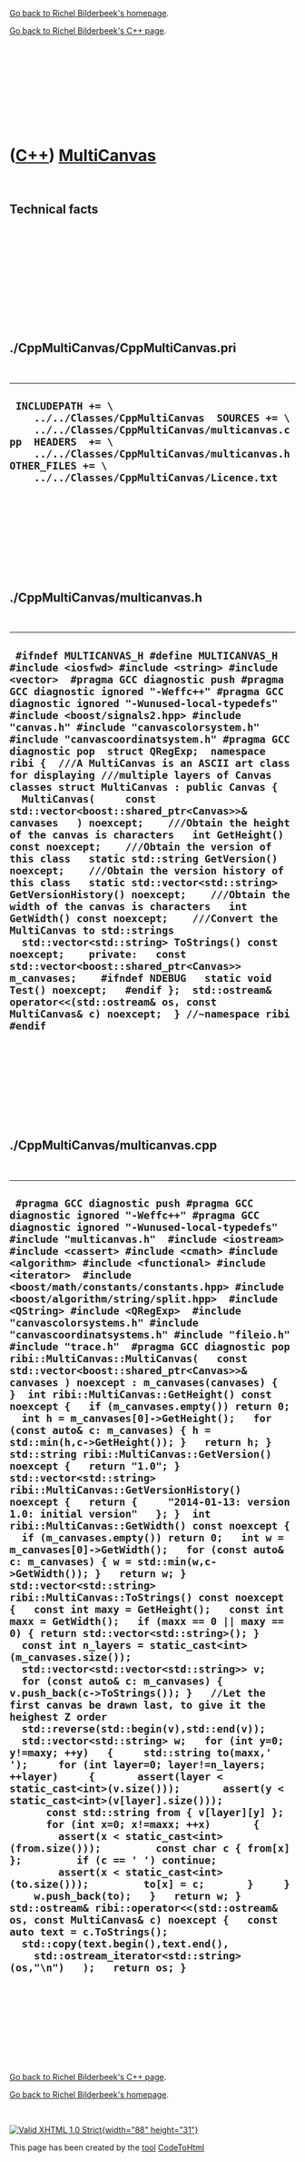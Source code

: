 [Go back to Richel Bilderbeek's homepage](index.htm).

[Go back to Richel Bilderbeek's C++ page](Cpp.htm).

 

 

 

 

 

([C++](Cpp.htm)) [MultiCanvas](CppMultiCanvas.htm)
==================================================

 

Technical facts
---------------

 

 

 

 

 

 

./CppMultiCanvas/CppMultiCanvas.pri
-----------------------------------

 

  --------------------------------------------------------------------------------------------------------------------------------------------------------------------------------------------------------------------------------------------------
  ` INCLUDEPATH += \     ../../Classes/CppMultiCanvas  SOURCES += \     ../../Classes/CppMultiCanvas/multicanvas.cpp  HEADERS  += \     ../../Classes/CppMultiCanvas/multicanvas.h  OTHER_FILES += \     ../../Classes/CppMultiCanvas/Licence.txt`
  --------------------------------------------------------------------------------------------------------------------------------------------------------------------------------------------------------------------------------------------------

 

 

 

 

 

./CppMultiCanvas/multicanvas.h
------------------------------

 

  --------------------------------------------------------------------------------------------------------------------------------------------------------------------------------------------------------------------------------------------------------------------------------------------------------------------------------------------------------------------------------------------------------------------------------------------------------------------------------------------------------------------------------------------------------------------------------------------------------------------------------------------------------------------------------------------------------------------------------------------------------------------------------------------------------------------------------------------------------------------------------------------------------------------------------------------------------------------------------------------------------------------------------------------------------------------------------------------------------------------------------------------------------------------------------------------------------------------------------------------------------------------------------------------------------------------------------------------------------------------------------
  ` #ifndef MULTICANVAS_H #define MULTICANVAS_H  #include <iosfwd> #include <string> #include <vector>  #pragma GCC diagnostic push #pragma GCC diagnostic ignored "-Weffc++" #pragma GCC diagnostic ignored "-Wunused-local-typedefs" #include <boost/signals2.hpp> #include "canvas.h" #include "canvascolorsystem.h" #include "canvascoordinatsystem.h" #pragma GCC diagnostic pop  struct QRegExp;  namespace ribi {  ///A MultiCanvas is an ASCII art class for displaying ///multiple layers of Canvas classes struct MultiCanvas : public Canvas {   MultiCanvas(     const std::vector<boost::shared_ptr<Canvas>>& canvases   ) noexcept;    ///Obtain the height of the canvas is characters   int GetHeight() const noexcept;    ///Obtain the version of this class   static std::string GetVersion() noexcept;    ///Obtain the version history of this class   static std::vector<std::string> GetVersionHistory() noexcept;    ///Obtain the width of the canvas is characters   int GetWidth() const noexcept;    ///Convert the MultiCanvas to std::strings   std::vector<std::string> ToStrings() const noexcept;    private:   const std::vector<boost::shared_ptr<Canvas>> m_canvases;    #ifndef NDEBUG   static void Test() noexcept;   #endif };  std::ostream& operator<<(std::ostream& os, const MultiCanvas& c) noexcept;  } //~namespace ribi  #endif`
  --------------------------------------------------------------------------------------------------------------------------------------------------------------------------------------------------------------------------------------------------------------------------------------------------------------------------------------------------------------------------------------------------------------------------------------------------------------------------------------------------------------------------------------------------------------------------------------------------------------------------------------------------------------------------------------------------------------------------------------------------------------------------------------------------------------------------------------------------------------------------------------------------------------------------------------------------------------------------------------------------------------------------------------------------------------------------------------------------------------------------------------------------------------------------------------------------------------------------------------------------------------------------------------------------------------------------------------------------------------------------------

 

 

 

 

 

./CppMultiCanvas/multicanvas.cpp
--------------------------------

 

  -----------------------------------------------------------------------------------------------------------------------------------------------------------------------------------------------------------------------------------------------------------------------------------------------------------------------------------------------------------------------------------------------------------------------------------------------------------------------------------------------------------------------------------------------------------------------------------------------------------------------------------------------------------------------------------------------------------------------------------------------------------------------------------------------------------------------------------------------------------------------------------------------------------------------------------------------------------------------------------------------------------------------------------------------------------------------------------------------------------------------------------------------------------------------------------------------------------------------------------------------------------------------------------------------------------------------------------------------------------------------------------------------------------------------------------------------------------------------------------------------------------------------------------------------------------------------------------------------------------------------------------------------------------------------------------------------------------------------------------------------------------------------------------------------------------------------------------------------------------------------------------------------------------------------------------------------------------------------------------------------------------------------------------------------------------------------------------------------------------------------------------------------------------------------------------------------------------------------------------------------------------------------------------------------------------------------------------------------------------------------------------------------------------------------------------------------------------------------------------------------------------------------------------------------------------------------------------------------------------------------------------------------------------------------------------------------------
  ` #pragma GCC diagnostic push #pragma GCC diagnostic ignored "-Weffc++" #pragma GCC diagnostic ignored "-Wunused-local-typedefs" #include "multicanvas.h"  #include <iostream> #include <cassert> #include <cmath> #include <algorithm> #include <functional> #include <iterator>  #include <boost/math/constants/constants.hpp> #include <boost/algorithm/string/split.hpp>  #include <QString> #include <QRegExp>  #include "canvascolorsystems.h" #include "canvascoordinatsystems.h" #include "fileio.h" #include "trace.h"  #pragma GCC diagnostic pop  ribi::MultiCanvas::MultiCanvas(   const std::vector<boost::shared_ptr<Canvas>>& canvases ) noexcept : m_canvases(canvases) {  }  int ribi::MultiCanvas::GetHeight() const noexcept {   if (m_canvases.empty()) return 0;   int h = m_canvases[0]->GetHeight();   for (const auto& c: m_canvases) { h = std::min(h,c->GetHeight()); }   return h; }  std::string ribi::MultiCanvas::GetVersion() noexcept {   return "1.0"; }  std::vector<std::string> ribi::MultiCanvas::GetVersionHistory() noexcept {   return {     "2014-01-13: version 1.0: initial version"   }; }  int ribi::MultiCanvas::GetWidth() const noexcept {   if (m_canvases.empty()) return 0;   int w = m_canvases[0]->GetWidth();   for (const auto& c: m_canvases) { w = std::min(w,c->GetWidth()); }   return w; }  std::vector<std::string> ribi::MultiCanvas::ToStrings() const noexcept {   const int maxy = GetHeight();   const int maxx = GetWidth();   if (maxx == 0 || maxy == 0) { return std::vector<std::string>(); }   const int n_layers = static_cast<int>(m_canvases.size());   std::vector<std::vector<std::string>> v;   for (const auto& c: m_canvases) { v.push_back(c->ToStrings()); }   //Let the first canvas be drawn last, to give it the heighest Z order   std::reverse(std::begin(v),std::end(v));    std::vector<std::string> w;   for (int y=0; y!=maxy; ++y)   {     std::string to(maxx,' ');     for (int layer=0; layer!=n_layers; ++layer)     {       assert(layer < static_cast<int>(v.size()));       assert(y < static_cast<int>(v[layer].size()));       const std::string from { v[layer][y] };       for (int x=0; x!=maxx; ++x)       {         assert(x < static_cast<int>(from.size()));         const char c { from[x] };         if (c == ' ') continue;         assert(x < static_cast<int>(to.size()));         to[x] = c;       }     }     w.push_back(to);   }   return w; }  std::ostream& ribi::operator<<(std::ostream& os, const MultiCanvas& c) noexcept {   const auto text = c.ToStrings();   std::copy(text.begin(),text.end(),     std::ostream_iterator<std::string>(os,"\n")   );   return os; }`
  -----------------------------------------------------------------------------------------------------------------------------------------------------------------------------------------------------------------------------------------------------------------------------------------------------------------------------------------------------------------------------------------------------------------------------------------------------------------------------------------------------------------------------------------------------------------------------------------------------------------------------------------------------------------------------------------------------------------------------------------------------------------------------------------------------------------------------------------------------------------------------------------------------------------------------------------------------------------------------------------------------------------------------------------------------------------------------------------------------------------------------------------------------------------------------------------------------------------------------------------------------------------------------------------------------------------------------------------------------------------------------------------------------------------------------------------------------------------------------------------------------------------------------------------------------------------------------------------------------------------------------------------------------------------------------------------------------------------------------------------------------------------------------------------------------------------------------------------------------------------------------------------------------------------------------------------------------------------------------------------------------------------------------------------------------------------------------------------------------------------------------------------------------------------------------------------------------------------------------------------------------------------------------------------------------------------------------------------------------------------------------------------------------------------------------------------------------------------------------------------------------------------------------------------------------------------------------------------------------------------------------------------------------------------------------------------------------

 

 

 

 

 

[Go back to Richel Bilderbeek's C++ page](Cpp.htm).

[Go back to Richel Bilderbeek's homepage](index.htm).

 

[![Valid XHTML 1.0 Strict](valid-xhtml10.png){width="88"
height="31"}](http://validator.w3.org/check?uri=referer)

This page has been created by the [tool](Tools.htm)
[CodeToHtml](ToolCodeToHtml.htm)
